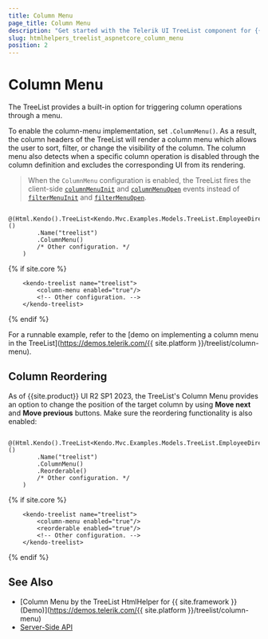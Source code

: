 ```yaml
---
title: Column Menu
page_title: Column Menu
description: "Get started with the Telerik UI TreeList component for {{ site.framework }} and get to know how to enable the column menu."
slug: htmlhelpers_treelist_aspnetcore_column_menu
position: 2
---
```


# Column Menu

The TreeList provides a built-in option for triggering column operations through a menu.

To enable the column-menu implementation, set `.ColumnMenu()`. As a result, the column headers of the TreeList will render a column menu which allows the user to sort, filter, or change the visibility of the column. The column menu also detects when a specific column operation is disabled through the column definition and excludes the corresponding UI from its rendering.

> When the `ColumnMenu` configuration is enabled, the TreeList fires the client-side [`columnMenuInit`](/api/javascript/ui/treelist/events/columnmenuinit) and [`columnMenuOpen`](/api/javascript/ui/treelist/events/columnmenuopen) events instead of [`filterMenuInit`](/api/javascript/ui/treelist/events/filtermenuinit) and [`filterMenuOpen`](/api/javascript/ui/treelist/events/filtermenuopen).

```HtmlHelper
    @(Html.Kendo().TreeList<Kendo.Mvc.Examples.Models.TreeList.EmployeeDirectoryModel>()
        .Name("treelist")
        .ColumnMenu()
        /* Other configuration. */
    )
```
{% if site.core %}
```TagHelper
    <kendo-treelist name="treelist">
        <column-menu enabled="true"/>
        <!-- Other configuration. -->
    </kendo-treelist>
```
{% endif %}

For a runnable example, refer to the [demo on implementing a column menu in the TreeList](https://demos.telerik.com/{{ site.platform }}/treelist/column-menu).

## Column Reordering

As of {{site.product}} UI R2 SP1 2023, the TreeList's Column Menu provides an option to change the position of the target column by using **Move next** and **Move previous** buttons. Make sure the reordering functionality is also enabled:

```HtmlHelper
    @(Html.Kendo().TreeList<Kendo.Mvc.Examples.Models.TreeList.EmployeeDirectoryModel>()
        .Name("treelist")
        .ColumnMenu()
        .Reorderable()
        /* Other configuration. */
    )
```
{% if site.core %}
```TagHelper
    <kendo-treelist name="treelist">
        <column-menu enabled="true"/>
        <reorderable enabled="true"/>
        <!-- Other configuration. -->
    </kendo-treelist>
```
{% endif %}

## See Also

* [Column Menu by the TreeList HtmlHelper for {{ site.framework }} (Demo)](https://demos.telerik.com/{{ site.platform }}/treelist/column-menu)
* [Server-Side API](/api/treelist)
